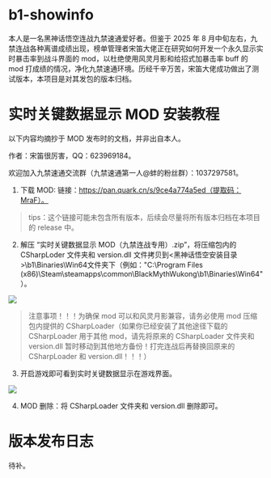 # b1-showinfo

本人是一名黑神话悟空连战九禁速通爱好者。但鉴于 2025 年 8 月中旬左右，九禁连战各种离谱成绩出现，榜单管理者宋笛大佬正在研究如何开发一个永久显示实时暴击率到战斗界面的 mod，以杜绝使用风灵月影和给招式加暴击率 buff 的 mod 打成绩的情况，净化九禁速通环境。历经千辛万苦，宋笛大佬成功做出了测试版本，本项目是对其发包的版本归档。

# 实时关键数据显示 MOD 安装教程

以下内容均摘抄于 MOD 发布时的文档，并非出自本人。

作者：宋笛很厉害，QQ：623969184。

欢迎加入九禁速通交流群（九禁速通第一人@蚌的粉丝群）：1037297581。

1. 下载 MOD: 链接：https://pan.quark.cn/s/9ce4a774a5ed（提取码：MraF）。

> tips：这个链接可能未包含所有版本，后续会尽量将所有版本归档在本项目的 release 中。

2. 解压 “实时关键数据显示 MOD（九禁连战专用）.zip”，将压缩包内的 CSharpLoder 文件夹和 version.dll 文件拷贝到<黑神话悟空安装目录>\b1\Binaries\Win64文件夹下（例如："C:\Program Files (x86)\Steam\steamapps\common\BlackMythWukong\b1\Binaries\Win64"）。

![](https://github.com/user-attachments/assets/9552e363-3065-4e4c-b06a-7fd9d2a2cd80)

> 注意事项！！！为确保 mod 可以和风灵月影兼容，请务必使用 mod 压缩包内提供的 CSharpLoader（如果你已经安装了其他途径下载的 CSharpLoader 用于其他 mod，请先将原来的 CSharpLoader 文件夹和 version.dll 暂时移动到其他地方备份！打完连战后再替换回原来的 CSharpLoader 和 version.dll！！！）

3. 开启游戏即可看到实时关键数据显示在游戏界面。

![](https://github.com/user-attachments/assets/8d4476e4-63ca-4e36-8048-59de2a6c17e7)

4. MOD 删除：将 CSharpLoader 文件夹和 version.dll 删除即可。

# 版本发布日志

待补。

